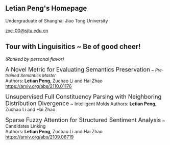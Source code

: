 ## Letian Peng's Homepage

Undergraduate of Shanghai Jiao Tong University

zxc-00@sjtu.edu.cn

## Tour with Linguisitics ~ Be of good cheer! 
*(Ranked by personal flavor)* 
 
<font size=4>A Novel Metric for Evaluating Semantics Preservation</font> 
*<font size=2>~ Pre-trained Semantics Master</font>* <br>
Authors: **Letian Peng**, Zuchao Li and Hai Zhao <br>
https://arxiv.org/abs/2110.01176 

<font size=4>Unsupervised Full Constituency Parsing with Neighboring Distribution Divergence</font> 
~ Intelligent Molds
Authors: **Letian Peng**, Zuchao Li and Hai Zhao <br>

<font size=4>Sparse Fuzzy Attention for Structured Sentiment Analysis</font> 
~ Candidates Linking <br>
Authors: **Letian Peng**, Zuchao Li and Hai Zhao <br>
https://arxiv.org/abs/2109.06719  
